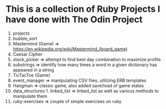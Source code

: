 # This is a collection of Ruby Projects I have done with The Odin Project


1. projects
  1. bubble_sort 
  2. Mastermind (Game) => https://en.wikipedia.org/wiki/Mastermind_(board_game)
  3. Caesar Cipher
  4. stock_picker => attempt to find best day combination to maximize profits
  5. substrings => identify how many times a word in a given dictionary has appeared in a string
  6. TicTacToe (Game)
  7. event_manager => manipulating CSV files, utilizing ERB templates
  8. Hangman => classic game, also added save/load of game states 
  9. data_structures
    1. linked_list => linked_list as well as various methods to manipulate them
2. ruby-exercises => couple of simple exercises on ruby